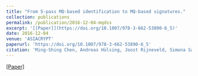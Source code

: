 ```yaml
---
title: "From 5-pass MQ-based identification to MQ-based signatures."
collection: publications
permalink: /publication/2016-12-04-mqdss
excerpt: '[[Paper]](https://doi.org/10.1007/978-3-662-53890-6_5)'
date: 2016-12-04
venue: 'ASIACRYPT'
paperurl: 'https://doi.org/10.1007/978-3-662-53890-6_5'
citation: 'Ming-Shing Chen, Andreas Hülsing, Joost Rijneveld, Simona Samardjiska, and Peter Schwabe. &quot;From 5-pass MQ-based identification to MQ-based signatures.&quot; <i>Advances in Cryptology - ASIACRYPT 2016 - 22nd International Conference on the Theory and Application of Cryptology and Information Security,</i> Proceedings, Part II, volume 10032 of Lecture Notes in Computer Science, pages 135–165, 2016.'
---
```

[[Paper]](https://doi.org/10.1007/978-3-662-53890-6_5)


